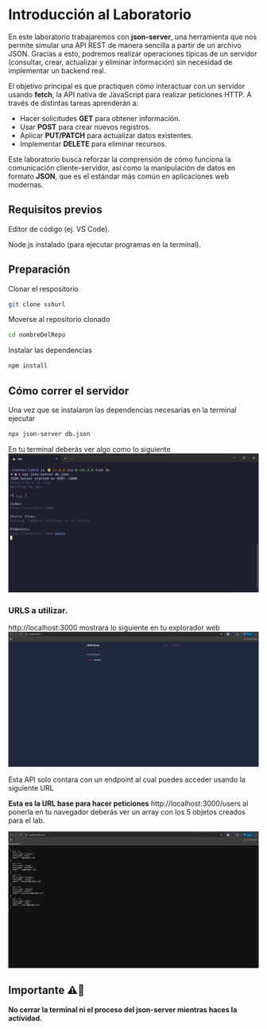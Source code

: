 # Introducción al Laboratorio  

En este laboratorio trabajaremos con **json-server**, una herramienta que nos permite simular una API REST de manera sencilla a partir de un archivo JSON. Gracias a esto, podremos realizar operaciones típicas de un servidor (consultar, crear, actualizar y eliminar información) sin necesidad de implementar un backend real.  

El objetivo principal es que practiquen cómo interactuar con un servidor usando **fetch**, la API nativa de JavaScript para realizar peticiones HTTP. A través de distintas tareas aprenderán a:  

- Hacer solicitudes **GET** para obtener información.  
- Usar **POST** para crear nuevos registros.  
- Aplicar **PUT/PATCH** para actualizar datos existentes.  
- Implementar **DELETE** para eliminar recursos.  

Este laboratorio busca reforzar la comprensión de cómo funciona la comunicación cliente-servidor, así como la manipulación de datos en formato **JSON**, que es el estándar más común en aplicaciones web modernas.  

## Requisitos previos

Editor de código (ej. VS Code).

Node.js instalado (para ejecutar programas en la terminal).

## Preparación

Clonar el respositorio
```bash
git clone sshurl
```
Moverse al repositorio clonado
```bash
cd nombreDelRepo
```

Instalar las dependencias
```bash
npm install
```

## Cómo correr el servidor

Una vez que se instalaron las dependencias necesarias en la terminal ejecutar 

```bash
npx json-server db.json
```
En tu terminal deberás ver algo como lo siguiente
![Imagen de la terminal ejecutando el json-server](./images/image.png)

### URLS a utilizar.

http://localhost:3000 mostrará lo siguiente en tu explorador web
![Imagen del explorador web ejecutando json-server](./images/explorador.png)

Esta API solo contara con un endpoint al cual puedes acceder usando la siguiente URL

**Esta es la URL base para hacer peticiones**  http://localhost:3000/users al ponerla en tu navegador deberás ver un array con los 5 objetos creados para el lab.

![Imagen de la salida del enpoint](./images/endpoint.png)

## Importante ⚠️👀

**No cerrar la terminal ni el proceso del json-server mientras haces la actividad.**


